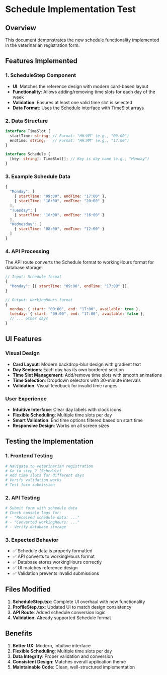 # Schedule Implementation Test

## Overview
This document demonstrates the new schedule functionality implemented in the veterinarian registration form.

## Features Implemented

### 1. ScheduleStep Component
- **UI**: Matches the reference design with modern card-based layout
- **Functionality**: Allows adding/removing time slots for each day of the week
- **Validation**: Ensures at least one valid time slot is selected
- **Data Format**: Uses the Schedule interface with TimeSlot arrays

### 2. Data Structure
```typescript
interface TimeSlot {
  startTime: string; // Format: "HH:MM" (e.g., "09:00")
  endTime: string;   // Format: "HH:MM" (e.g., "17:00")
}

interface Schedule {
  [key: string]: TimeSlot[]; // Key is day name (e.g., "Monday")
}
```

### 3. Example Schedule Data
```javascript
{
  "Monday": [
    { startTime: "09:00", endTime: "17:00" },
    { startTime: "18:00", endTime: "20:00" }
  ],
  "Tuesday": [
    { startTime: "10:00", endTime: "16:00" }
  ],
  "Wednesday": [
    { startTime: "08:00", endTime: "12:00" }
  ]
}
```

### 4. API Processing
The API route converts the Schedule format to workingHours format for database storage:

```javascript
// Input: Schedule format
{
  "Monday": [{ startTime: "09:00", endTime: "17:00" }]
}

// Output: workingHours format
{
  monday: { start: "09:00", end: "17:00", available: true },
  tuesday: { start: "09:00", end: "17:00", available: false },
  // ... other days
}
```

## UI Features

### Visual Design
- **Card Layout**: Modern backdrop-blur design with gradient text
- **Day Sections**: Each day has its own bordered section
- **Time Slot Management**: Add/remove time slots with smooth animations
- **Time Selection**: Dropdown selectors with 30-minute intervals
- **Validation**: Visual feedback for invalid time ranges

### User Experience
- **Intuitive Interface**: Clear day labels with clock icons
- **Flexible Scheduling**: Multiple time slots per day
- **Smart Validation**: End time options filtered based on start time
- **Responsive Design**: Works on all screen sizes

## Testing the Implementation

### 1. Frontend Testing
```bash
# Navigate to veterinarian registration
# Go to step 2 (Schedule)
# Add time slots for different days
# Verify validation works
# Test form submission
```

### 2. API Testing
```bash
# Submit form with schedule data
# Check console logs for:
# - "Received schedule data: ..."
# - "Converted workingHours: ..."
# - Verify database storage
```

### 3. Expected Behavior
- ✅ Schedule data is properly formatted
- ✅ API converts to workingHours format
- ✅ Database stores workingHours correctly
- ✅ UI matches reference design
- ✅ Validation prevents invalid submissions

## Files Modified

1. **ScheduleStep.tsx**: Complete UI overhaul with new functionality
2. **ProfileStep.tsx**: Updated UI to match design consistency
3. **API Route**: Added schedule conversion logic
4. **Validation**: Already supported Schedule format

## Benefits

1. **Better UX**: Modern, intuitive interface
2. **Flexible Scheduling**: Multiple time slots per day
3. **Data Integrity**: Proper validation and conversion
4. **Consistent Design**: Matches overall application theme
5. **Maintainable Code**: Clean, well-structured implementation
